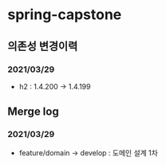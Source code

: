 # spring-capstone

## 의존성 변경이력
### 2021/03/29
- h2 : 1.4.200 -> 1.4.199

## Merge log
### 2021/03/29
- feature/domain -> develop : 도메인 설계 1차
